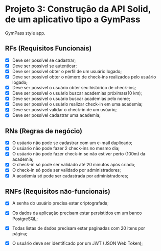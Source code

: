 # Projeto 3: Construção da API Solid, de um aplicativo tipo a GymPass

GymPass style app.

## RFs (Requisitos Funcionais)

- [X] Deve ser possível se cadastrar;
- [X] Deve ser possível se autenticar;
- [X] Deve ser possível obter o perfil de um usuário logado;
- [X] Deve ser possível obter o número de check-ins realizados pelo usuário logado;
- [X] Deve ser possível o usuário obter seu histórico de check-ins;
- [X] Deve ser possível o usuário buscar academias próximas(10 km);
- [X] Deve ser possível o usuário buscar academias pelo nome;
- [X] Deve ser possível o usuário realizar check-in em uma academia;
- [X] Deve ser possível validar o check-in de um usúario;
- [X] Deve ser possível cadastrar uma academia;

## RNs (Regras de negócio)

- [X] O usúario não pode se cadastrar com um e-mail duplicado;
- [X] O usúario não pode fazer 2 check-ins no mesmo dia;
- [X] O usúario não pode fazer check-in se não estiver perto (100m) da academia;
- [X] O check-in só pode ser validado até 20 minutos após criado;
- [X] O check-in só pode ser validado por administradores;
- [X] A academia só pode ser cadastrada por administradores;

## RNFs (Requisitos não-funcionais)

- [X] A senha do usuário precisa estar criptografada;
- [X] Os dados da aplicação precisam estar persistidos em um banco PostgreSQL;
- [X] Todas listas de dados precisam estar paginadas com 20 itens por página;
- [X] O usuário deve ser identificado por um JWT (JSON Web Token);

